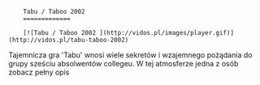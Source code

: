 
        Tabu / Taboo 2002 
        =============
        
        [![Tabu / Taboo 2002 ](http://vidos.pl/images/player.gif)](http://vidos.pl/tabu-taboo-2002)
        
        
 Tajemnicza gra 'Tabu' wnosi wiele sekretów i wzajemnego pożądania do grupy sześciu absolwentów collegeu. W tej atmosferze jedna z osób zobacz pełny opis
    